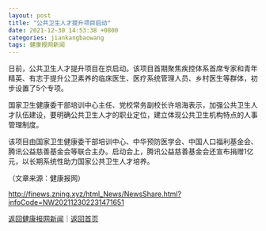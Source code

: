 ```yaml
---
layout: post
title: "公共卫生人才提升项目启动"
date: 2021-12-30 14:53:38 +0800
categories: jiankangbaowang
tags: 健康报网新闻
---
```

<p>日前，公共卫生人才提升项目在京启动。该项目首期聚焦疾控体系首席专家和青年精英、有志于提升公卫素养的临床医生、医疗系统管理人员、乡村医生等群体，初步设置了5个专项。 </p>
 <p>国家卫生健康委干部培训中心主任、党校常务副校长许培海表示，加强公共卫生人才队伍建设，要明确公共卫生人才的职业定位，建立体现公共卫生机构特点的人事管理制度。 </p>
 <p>该项目由国家卫生健康委干部培训中心、中华预防医学会、中国人口福利基金会、腾讯公益慈善基金会等联合主办。启动会上，腾讯公益慈善基金会还宣布捐赠1亿元，以长期系统性助力国家公共卫生人才培养。 </p><p class="em_media">（文章来源：健康报网）</p>

<http://finews.zning.xyz/html_News/NewsShare.html?infoCode=NW202112302231471651>

[返回健康报网新闻](//finews.withounder.com/category/jiankangbaowang.html)｜[返回首页](//finews.withounder.com/)